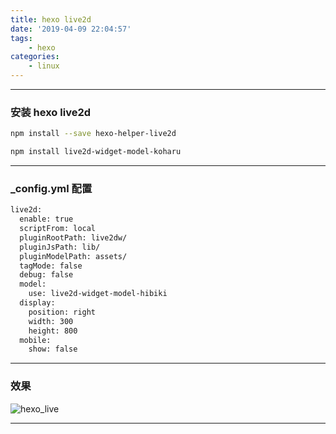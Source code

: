 ```yaml
---
title: hexo live2d
date: '2019-04-09 22:04:57'
tags:
    - hexo
categories:
    - linux
---
```

****

### 安装 hexo live2d

```bash
npm install --save hexo-helper-live2d

npm install live2d-widget-model-koharu
```

****

### _config.yml 配置

``` bash
live2d:
  enable: true
  scriptFrom: local
  pluginRootPath: live2dw/
  pluginJsPath: lib/
  pluginModelPath: assets/
  tagMode: false
  debug: false
  model:
    use: live2d-widget-model-hibiki
  display:
    position: right
    width: 300
    height: 800
  mobile:
    show: false
```

****

### 效果

![hexo_live](/imgs/hexo_live.gif)
****
